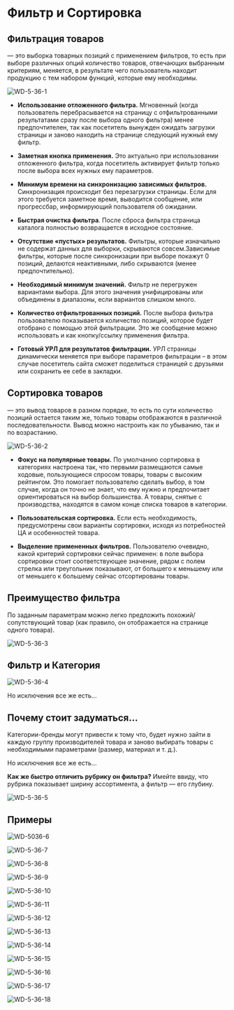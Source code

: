 # Фильтр и Сортировка

## Фильтрация товаров

— это выборка товарных позиций с применением фильтров, то есть при выборе различных опций количество товаров, отвечающих выбранным критериям, меняется, в результате чего пользователь находит продукцию с тем набором функций, которые ему необходимы.

![WD-5-36-1](/images/2019/05/wd-5-36-1.png)

- **Использование отложенного фильтра.** Мгновенный (когда пользователь перебрасывается на страницу с отфильтрованными результатами сразу после выбора одного фильтра) менее предпочтителен, так как посетитель вынужден ожидать загрузки страницы и заново находить на странице следующий нужный ему фильтр.

- **Заметная кнопка применения.** Это актуально при использовании отложенного фильтра, когда посетитель активирует фильтр только после выбора всех нужных ему параметров.

- **Минимум времени на синхронизацию зависимых фильтров.** Синхронизация происходит без перезагрузки страницы. Если для этого требуется заметное время, выводится сообщение, или прогрессбар, информирующий пользователя об ожидании.

- **Быстрая очистка фильтра**. После сброса фильтра страница каталога полностью возвращается в исходное состояние.

- **Отсутствие «пустых» результатов.** Фильтры, которые изначально не содержат данных для выборки, скрываются совсем.Зависимые фильтры, которые после синхронизации при выборе покажут 0 позиций, делаются неактивными, либо скрываются (менее предпочтительно).

- **Необходимый минимум значений.** Фильтр не перегружен вариантами выбора. Для этого значения унифицированы или объединены в диапазоны, если вариантов слишком много.

- **Количество отфильтрованных позиций.** После выбора фильтра пользователю показывается количество позиций, которое будет отобрано с помощью этой фильтрации. Это же сообщение можно использовать и как кнопку/ссылку применения фильтра.

- **Готовый УРЛ для результатов фильтрации.** УРЛ страницы динамически меняется при выборе параметров фильтрации – в этом случае посетитель сайта сможет поделиться страницей с друзьями или сохранить ее себе в закладки.

## Сортировка товаров

— это вывод товаров в разном порядке, то есть по сути количество позиций остается таким же, только товары отображаются в различной последовательности. Вывод можно настроить как по убыванию, так и по возрастанию.

![WD-5-36-2](/images/2019/05/wd-5-36-2.png)

- **Фокус на популярные товары.** По умолчанию сортировка в категориях настроена так, что первыми размещаются самые ходовые, пользующиеся спросом товары, товары с высоким рейтингом. Это помогает пользователю сделать выбор, в том случае, когда он точно не знает, что ему нужно и предпочитает ориентироваться на выбор большинства. А товары, снятые с производства, находятся в самом конце списка товаров в категории.

- **Пользовательская сортировка.** Если есть необходимость, предусмотрены свои варианты сортировки, исходя из потребностей ЦА и особенностей товара.

- **Выделение примененных фильтров.** Пользователю очевидно, какой критерий сортировки сейчас применен: в поле выбора сортировки стоит соответствующее значение, рядом с полем стрелка или треугольник показывают, от большего к меньшему или от меньшего к большему сейчас отсортированы товары.

## Преимущество фильтра

По заданным параметрам можно легко предложить похожий/сопутствующий товар (как правило, он отображается на странице одного товара).

![WD-5-36-3](/images/2019/05/wd-5-36-3.png)

## Фильтр и Категория

![WD-5-36-4](/images/2019/05/wd-5-36-4.png)

Но исключения все же есть...

## Почему стоит задуматься...

Категории-бренды могут привести к тому что, будет нужно зайти в каждую группу производителей товара и заново выбирать товары с необходимыми параметрами (размер, материал и т. д.).

Но исключения все же есть...

**Как же быстро отличить рубрику он фильтра?** Имейте ввиду, что рубрика показывает ширину ассортимента, а фильтр — его глубину.

![WD-5-36-5](/images/2019/05/wd-5-36-5.png)

## Примеры

![WD-5036-6](/images/2019/05/wd-5036-6.png)

![WD-5-36-7](/images/2019/05/wd-5-36-7.png)

![WD-5-36-8](/images/2019/05/wd-5-36-8.png)

![WD-5-36-9](/images/2019/05/wd-5-36-9.png)

![WD-5-36-10](/images/2019/05/wd-5-36-10.png)

![WD-5-36-11](/images/2019/05/wd-5-36-11.png)

![WD-5-36-12](/images/2019/05/wd-5-36-12.png)

![WD-5-36-13](/images/2019/05/wd-5-36-13.png)

![WD-5-36-14](/images/2019/05/wd-5-36-14.png)

![WD-5-36-15](/images/2019/05/wd-5-36-15.png)

![WD-5-36-16](/images/2019/05/wd-5-36-16.png)

![WD-5-36-17](/images/2019/05/wd-5-36-17.png)

![WD-5-36-18](/images/2019/05/wd-5-36-18.png)
